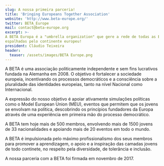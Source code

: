 ```yaml
---
slug: A nossa primeira parceria!
title: 'Bringing Europeans Together Association'
website: 'http://www.beta-europe.org/'
twitter: BETA_Europe
mail: contact@beta-europe.org
excerpt: >-
A BETA Europa é a "umbrella organization" que gere a rede de todas as BETAs
espalhadas pelo continente europeu!
president: Cláudio Teixeira
header:
  teaser: /assets/images/BETA Europe.png
---
```

A BETA é uma associação politicamente independente e sem fins lucrativos fundada na Alemanha em 2008. O objetivo é fortalecer a sociedade europeia, incentivando os processos democráticos e a consciência sobre a pluralidade das identidades europeias, tanto na nível Nacional como Internacional.

A expressão do nosso objetivo é apoiar ativamente simulações políticas como o Model European Union (MEU), eventos que permitem que os jovens se envolvam na política, descobrindo os princípios fundadores da Europa através de uma experiência em primeira mão do processo democrático.

A  BETA tem hoje mais de  500 membros, envolvendo mais de 1500 jovens de 33 nacionalidades e apoiando mais de 20 eventos em todo o mundo.

A BETA é impulsionada pelo máximo profissionalismo dos seus membros para promover a aprendizagem, o apoio e a inspiração das camadas jovens de todo continete, no respeito pela diversidade, de tolerância e inclusão.

A nossa parceria com a BETA foi firmada em novembro de 2017.
